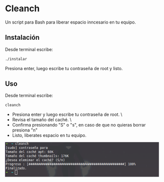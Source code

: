 # Cleanch

Un script para Bash para liberar espacio inncesario en tu equipo.

## Instalación 

Desde terminal escribe:

```bash
./instalar
```
Presiona enter, luego escribe tu contraseña de root y listo.

## Uso 

Desde terminal escribe:

```bash
cleanch
```
* Presiona enter y luego escribe tu contraseña de root. \
* Revisa el tamaño del caché. \
* Confirma presionando "S" o "s", en caso de que no quieras borrar presiona "n"
* Listo, liberates espacio en tu equipo. 

![Cleanch](https://raw.githubusercontent.com/ivangonzalezg/cleanch/master/cleanch.png)
